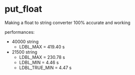 # put_float
Making a float to string converter 100% accurate and working


performances:
* 40000 string
	* LDBL_MAX =		419.40 s
* 21500 string
	* LDBL_MAX =		230.78 s
	* LDBL_MIN =		  4.46 s
	* LDBL_TRUE_MIN =	  4.47 s